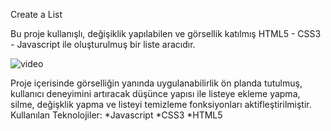 Create a List

Bu proje kullanışlı, değişiklik yapılabilen ve görsellik katılmış HTML5 - CSS3 - Javascript ile oluşturulmuş bir liste aracıdır.

![video](https://github.com/mehmetfatih84/list/assets/147444861/545eb182-3939-4953-845e-bd8b66971092)

Proje içerisinde görselliğin yanında uygulanabilirlik ön planda tutulmuş, kullanıcı deneyimini artıracak düşünce yapısı ile listeye ekleme yapma, silme, değişklik yapma ve listeyi temizleme fonksiyonları aktifleştirilmiştir. 
Kullanılan Teknolojiler:
*Javascript
*CSS3
*HTML5
